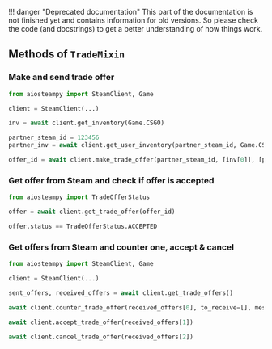 !!! danger "Deprecated documentation"
    This part of the documentation is not finished yet and contains information for old versions.
    So please check the code (and docstrings) to get a better understanding of how things work.


## Methods of `TradeMixin`

### Make and send trade offer

```python
from aiosteampy import SteamClient, Game

client = SteamClient(...)

inv = await client.get_inventory(Game.CSGO)

partner_steam_id = 123456
partner_inv = await client.get_user_inventory(partner_steam_id, Game.CSGO)

offer_id = await client.make_trade_offer(partner_steam_id, [inv[0]], [partner_inv[0]], 'Hi, lets change our items!')
```

### Get offer from Steam and check if offer is accepted

```python
from aiosteampy import TradeOfferStatus

offer = await client.get_trade_offer(offer_id)

offer.status == TradeOfferStatus.ACCEPTED
```

### Get offers from Steam and counter one, accept & cancel

```python
from aiosteampy import SteamClient, Game

client = SteamClient(...)

sent_offers, received_offers = await client.get_trade_offers()

await client.counter_trade_offer(received_offers[0], to_receive=[], message='I want this to be a gift!')

await client.accept_trade_offer(received_offers[1])

await client.cancel_trade_offer(received_offers[2])
```
